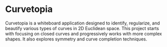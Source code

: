 # Curvetopia
Curvetopia is a whiteboard application designed to identify, regularize, and beautify various types of curves in 2D Euclidean space. This project starts with focusing on closed curves and progressively works with more complex shapes. It also explores symmetry and curve completion techniques.

